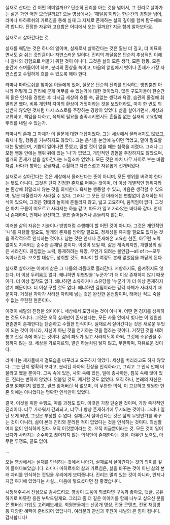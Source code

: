 실재로 산다는 건 어떤 의미일까요?
단순히 진리를 아는 것을 넘어서, 그 진리로 살아가는 삶은 과연 어떤 모습일까요?
오늘 영상에서는 ‘깨달음’이라는 한순간의 경험을 넘어, 라마나 마하르쉬의 가르침을 통해 실재 그 자체로 존재하는 삶의 깊이를 함께 탐구해보려 합니다.
진정한 자유와 고요함은 어디에서 오는 걸까요? 지금 함께 알아보아요.

실재로서 살아간다는 것

실재를 깨닫는 것은 하나의 일이며, 실재로서 살아간다는 것은 훨씬 더 깊고, 더 미묘하면서도 숨 쉬는 것만큼이나 자연스러운 일이다. 진리의 깨달음은 단순히 추상적인 이해나 찰나의 경험으로 머물기 위한 것이 아니다. 그것은 삶의 모든 생각, 모든 행동, 모든 순간에 스며들어야 하며, 분리의 환상을 녹이고, 마음의 얽힘에서 벗어나 존재가 가장 자연스럽고 수월하게 흐를 수 있도록 해야 한다.

라마나 마하르쉬를 찾아온 이들에게 있어, 질문은 단순히 진리를 인식하는 방법뿐만 아니라 어떻게 그 진리에 굳게 머무를 수 있는가에 대한 것이었다. 많은 구도자들이 한순간의 맑은 인식을 경험한 후 다시금 세상의 흐름 속, 끝없는 생각과 욕망, 습관의 물결에 휘말리곤 했다. 비록 개인적 자아의 환상이 거짓이라는 것을 보았더라도, 마치 한 번도 의심받지 않았던 것처럼 다시 스스로를 주장하는 경향이 있었다. 삶을 살아가면서, 세상과 교류하고, 책임을 다하고, 육체의 필요를 충족시키면서도 흔들림 없는 실재의 고요함에 뿌리를 내릴 수 있는가.

라마나의 존재 그 자체가 이 질문에 대한 대답이었다. 그는 세상에서 물러서지도 않았고, 육체나 말, 행동을 거부하지도 않았다. 그는 음식을 눈앞에 놓이면 먹었고, 말이 필요할 때는 말했으며, 기쁨이 일어나면 웃었고, 말할 것이 없을 때는 침묵을 지켰다. 그러나 그 모든 행동 안에는 행위 뒤에 있는 '나'가 없었고, 개인적인 경험을 주장하지도 않았으며, 별개의 존재가 삶을 살아간다는 느낌조차 없었다. 모든 것은 마치 나무 사이로 부는 바람처럼, 바다가 향하는 강물처럼, 수월하고 자연스럽고 자유롭게 전개되었다.

실재로서 살아간다는 것은 세상에서 물러난다는 뜻이 아니며, 모든 행위를 버려야 한다는 뜻도 아니다. 그것은 단지 진정한 존재로 머무는 것이며, 더 이상 개별적인 행위자라는 환상에 휘말리지 않는 것을 의미한다. 육체는 행동할 수 있고, 마음은 생각할 수 있으며, 말은 떠올랐다가 사라질 수 있다. 그러나 그 모든 것 아래에는 변함없이 존재하는 의식이 있으며, 그것은 형태의 놀이에 흔들리지 않고, 넓고 고요하며, 움직임이 없다. 그것은 마치 구름이 떠오르고 사라지는 하늘 같고, 파도가 일고 가라앉는 바다와 같다. 언제나 존재하며, 언제나 완전하고, 결코 줄어들거나 흔들리지 않는다.

이러한 삶의 자유는 기술이나 방법처럼 수행해야 할 어떤 것이 아니다. 그것은 개인적인 '나'를 지탱할 필요도, 별개의 존재를 방어할 필요도, 정체성을 유지할 필요도 없다는 것을 즉각적으로 인식하는 것이다. 남는 것은 언제나 존재해온 고요한 현존, 아무런 노력 없이도 지속되는 순수한 존재일 뿐이다. 이것이 보일 때, 삶은 계속되지만, 개별성의 짐은 사라진다. 끊임없는 노력, 통제하려는 욕망, 무언가 되려는 불안감—all of it—모두 녹아내린다. 보호할 대상도, 성취할 것도, 떠나야 할 여정도 본래 없었음을 깨닫게 된다.

실재로 살아가는 이에게 삶은 그 나름의 리듬대로 흘러간다. 저항하지도, 움켜쥐지도 않는다. 더 이상 두려움도 없다. 왜냐하면 위협받을 '누군가'가 더 이상 존재하지 않기 때문이다. 더 이상 집착도 없다. 왜냐하면 소유하거나 소유당할 '누군가'가 더 이상 존재하지 않기 때문이다. 더 이상 구할 것도 없다. 왜냐하면 결핍이라는 감각 자체가 사라지기 때문이다. 거짓된 자아가 사라진 자리에 남는 것은 완전한 온전함이며, 태어난 적도 죽을 수 없는 무한한 현존이다.

이것이 해탈의 진정한 의미이다. 세상에서 도망치는 것이 아니며, 어떤 먼 경지를 성취하는 것도 아니다. 그것은 오직 실재만이 존재한다는, 모든 사물 안에서 빛나는 이 영원한 현존만이 존재한다는 단순하고 수월한 인식이다. 실재로서 살아간다는 것은 새로운 무엇이 되는 것이 아니라, 자신이 아닌 것을 연기하는 것을 멈추는 것이다. 거짓된 것을 내려놓고 진실 속에 머무는 것이다. 삶의 파도가 일고 사라지도록 하되, 그것에 소유권을 주장하지 않는 것. 세상을 가로지르되, 열린 하늘처럼 닿지 않고, 무한하며, 자유로운 것이다.

라마나는 제자들에게 겉모습을 바꾸라고 요구하지 않았다. 세상을 버리라고도 하지 않았다. 그는 단지 명확히 보라고, 분리된 자아의 환상을 인식하라고, 그리고 그 인식 안에 머물라고 했을 뿐이다. 고독 속에 있든, 사회 속에 있든, 일에 종사하든, 침묵 속에 앉아 있든, 진리는 변하지 않았다. 덧붙일 것도, 제거할 것도 없었다. 오직 하나, 본래의 자신은 결코 얽매이지 않았고, 결코 잃어버린 적 없으며, 이 무한한 의식, 이 고요하고 영원한 현존 외에는 아니었다는 명확한 인식만이 있었다.

결국, 이것을 위한 수행도, 따를 과정도 없다. 이것은 가장 단순한 것이며, 가장 즉각적인 진리이다. 너무 가까워서 간과되고, 너무나 항상 존재하기에 무시되는 것이다. 그러나 일단 보게 되면, 그것은 부정할 수 없다. 실재로서 살아간다는 것은 삶의 무엇인가를 바꾸는 것이 아니라, 삶이 본래 진리와 분리된 적이 없었다는 것을 인식하는 것이다. 의심할 여지 없이 인식하게 된다. 오직 이것뿐이라는 것. 오직 지금뿐이라는 것. 모든 것이 일어났다가 사라지는 순수하고 끊어지지 않는 의식만이 존재한다는 것을. 아무런 노력도, 아무런 투쟁도, 끝도 없이.

...

오늘 영상에서는 실재를 인식하는 것에서 나아가, 실재로서 살아간다는 것의 의미를 깊이 들여다보았습니다.
라마나 마하르쉬의 삶과 가르침은, 삶을 바꾸는 것이 아닌 삶의 본래 자리를 인식하는 것임을 우리에게 보여줍니다.
진리는 멀리 있는 것이 아니라, 언제나 지금 여기에 있었다는 사실… 마음에 닿으셨다면 참 좋겠습니다.

시청해주셔서 진심으로 감사드려요.
영상이 도움이 되셨다면 구독과 좋아요, 댓글, 공유하기로 따뜻한 응원 부탁드릴게요.
그리고 좀 더 깊은 이야기를 함께 나누고 싶으신 분들은 멤버십 가입도 고려해보세요.
회원분들께는 선공개 영상, 전용 콘텐츠, 전용 채팅방 등 다양한 혜택이 준비되어 있답니다.
여러분의 관심과 후원이 채널의 큰 힘이 됩니다. 감사합니다!